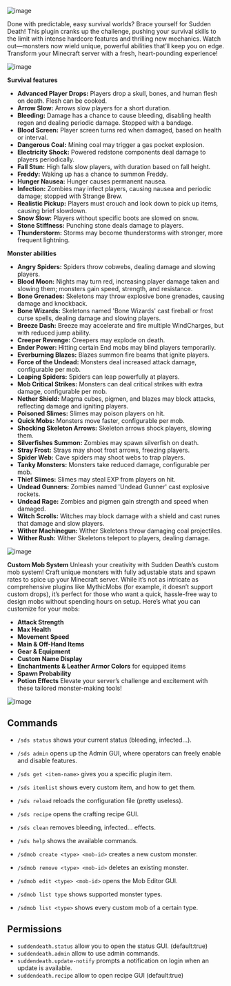 ![image]([https://i.ibb.co/Fkjc8QQh/sds.png](https://github.com/user-attachments/assets/ee708002-7190-4818-ba89-347770d689ad))

Done with predictable, easy survival worlds? Brace yourself for Sudden Death! This plugin cranks up the challenge, pushing your survival skills to the limit with intense hardcore features and thrilling new mechanics. Watch out—monsters now wield unique, powerful abilities that’ll keep you on edge. Transform your Minecraft server with a fresh, heart-pounding experience!

![image](https://github.com/user-attachments/assets/9b628bd9-f92e-4d21-bf58-3f8039309d89)

**Survival features**
- **Advanced Player Drops:** Players drop a skull, bones, and human flesh on death. Flesh can be cooked.
- **Arrow Slow:** Arrows slow players for a short duration.
- **Bleeding:** Damage has a chance to cause bleeding, disabling health regen and dealing periodic damage. Stopped with a bandage.
- **Blood Screen:** Player screen turns red when damaged, based on health or interval.
- **Dangerous Coal:** Mining coal may trigger a gas pocket explosion.
- **Electricity Shock:** Powered redstone components deal damage to players periodically.
- **Fall Stun:** High falls slow players, with duration based on fall height.
- **Freddy:** Waking up has a chance to summon Freddy.
- **Hunger Nausea:** Hunger causes permanent nausea.
- **Infection:** Zombies may infect players, causing nausea and periodic damage; stopped with Strange Brew.
- **Realistic Pickup:** Players must crouch and look down to pick up items, causing brief slowdown.
- **Snow Slow:** Players without specific boots are slowed on snow.
- **Stone Stiffness:** Punching stone deals damage to players.
- **Thunderstorm:** Storms may become thunderstorms with stronger, more frequent lightning.

**Monster abilities**
- **Angry Spiders:** Spiders throw cobwebs, dealing damage and slowing players.
- **Blood Moon:** Nights may turn red, increasing player damage taken and slowing them; monsters gain speed, strength, and resistance.
- **Bone Grenades:** Skeletons may throw explosive bone grenades, causing damage and knockback.
- **Bone Wizards:** Skeletons named 'Bone Wizards' cast fireball or frost curse spells, dealing damage and slowing players.
- **Breeze Dash:** Breeze may accelerate and fire multiple WindCharges, but with reduced jump ability.
- **Creeper Revenge:** Creepers may explode on death.
- **Ender Power:** Hitting certain End mobs may blind players temporarily.
- **Everburning Blazes:** Blazes summon fire beams that ignite players.
- **Force of the Undead:** Monsters deal increased attack damage, configurable per mob.
- **Leaping Spiders:** Spiders can leap powerfully at players.
- **Mob Critical Strikes:** Monsters can deal critical strikes with extra damage, configurable per mob.
- **Nether Shield:** Magma cubes, pigmen, and blazes may block attacks, reflecting damage and igniting players.
- **Poisoned Slimes:** Slimes may poison players on hit.
- **Quick Mobs:** Monsters move faster, configurable per mob.
- **Shocking Skeleton Arrows:** Skeleton arrows shock players, slowing them.
- **Silverfishes Summon:** Zombies may spawn silverfish on death.
- **Stray Frost:** Strays may shoot frost arrows, freezing players.
- **Spider Web:** Cave spiders may shoot webs to trap players.
- **Tanky Monsters:** Monsters take reduced damage, configurable per mob.
- **Thief Slimes:** Slimes may steal EXP from players on hit.
- **Undead Gunners:** Zombies named 'Undead Gunner' cast explosive rockets.
- **Undead Rage:** Zombies and pigmen gain strength and speed when damaged.
- **Witch Scrolls:** Witches may block damage with a shield and cast runes that damage and slow players.
- **Wither Machinegun:** Wither Skeletons throw damaging coal projectiles.
- **Wither Rush:** Wither Skeletons teleport to players, dealing damage.

![image](https://github.com/user-attachments/assets/1fcdbad5-5c56-4335-96bd-d958248dc608)

**Custom Mob System** 
Unleash your creativity with Sudden Death’s custom mob system! Craft unique monsters with fully adjustable stats and spawn rates to spice up your Minecraft server. While it’s not as intricate as comprehensive plugins like MythicMobs (for example, it doesn’t support custom drops), it’s perfect for those who want a quick, hassle-free way to design mobs without spending hours on setup. Here’s what you can customize for your mobs:

- **Attack Strength**
- **Max Health**
- **Movement Speed**
- **Main & Off-Hand Items**
- **Gear & Equipment**
- **Custom Name Display** 
- **Enchantments & Leather Armor Colors** for equipped items 
- **Spawn Probability**
- **Potion Effects**
Elevate your server’s challenge and excitement with these tailored monster-making tools!

![image](https://github.com/user-attachments/assets/31b13b0c-d8e2-4634-813e-280ae6d081d7)

## Commands
- `/sds status` shows your current status (bleeding, infected...).
- `/sds admin` opens up the Admin GUI, where operators can freely enable and disable features.
- `/sds get <item-name>` gives you a specific plugin item.
- `/sds itemlist` shows every custom item, and how to get them.
- `/sds reload` reloads the configuration file (pretty useless).
- `/sds recipe` opens the crafting recipe GUI.
- `/sds clean` removes bleeding, infected... effects.
- `/sds help` shows the available commands.

- `/sdmob create <type> <mob-id>` creates a new custom monster.
- `/sdmob remove <type> <mob-id>` deletes an existing monster.
- `/sdmob edit <type> <mob-id>` opens the Mob Editor GUI.
- `/sdmob list type` shows supported monster types.
- `/sdmob list <type>` shows every custom mob of a certain type.

## Permissions
- `suddendeath.status` allow you to open the status GUI. (default:true)
- `suddendeath.admin` allow to use admin commands.
- `suddendeath.update-notify` prompts a notification on login when an update is available.
- `suddendeath.recipe` allow to open recipe GUI (default:true)
